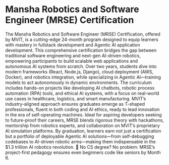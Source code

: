 # Mansha Robotics and Software Engineer (MRSE) Certification
The Mansha Robotics and Software Engineer (MRSE) Certification, offered by MVIT, is a cutting-edge 24-month program designed to equip learners with mastery in fullstack development and Agentic AI application development. This comprehensive certification bridges the gap between traditional software engineering and next-gen AI-driven robotics, empowering participants to build scalable web applications and autonomous AI systems from scratch. Over two years, students dive into modern frameworks (React, Node.js, Django), cloud deployment (AWS, Docker), and robotics integration, while specializing in Agentic AI—training models to act autonomously in dynamic environments. The curriculum includes hands-on projects like developing AI chatbots, robotic process automation (RPA) tools, and ethical AI systems, with a focus on real-world use cases in healthcare, logistics, and smart manufacturing. MVIT’s industry-aligned approach ensures graduates emerge as T-shaped professionals, fluent in both coding and AI ethics, ready to lead innovation in the era of self-operating machines. Ideal for aspiring developers seeking to future-proof their careers, MRSE blends rigorous theory with hackathons, mentorship from robotics experts, and collaboration on MVIT’s proprietary AI simulation platforms. By graduation, learners earn not just a certification but a portfolio of deployable Agentic AI solutions—from self-debugging codebases to AI-driven robotic arms—making them indispensable in the $1.3 trillion AI robotics revolution. 🚀 No CS degree? No problem: MRSE’s project-first pedagogy ensures even beginners code like seniors by Month 6.
